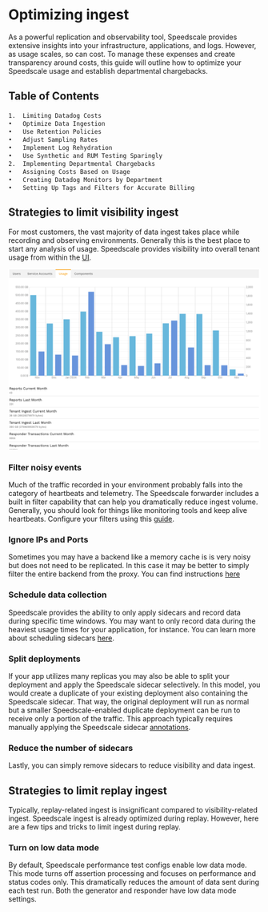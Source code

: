 # Optimizing ingest

As a powerful replication and observability tool, Speedscale provides extensive insights into your infrastructure, applications, and logs. However, as usage scales, so can cost. To manage these expenses and create transparency around costs, this guide will outline how to optimize your Speedscale usage and establish departmental chargebacks.

## Table of Contents

	1.	Limiting Datadog Costs
	•	Optimize Data Ingestion
	•	Use Retention Policies
	•	Adjust Sampling Rates
	•	Implement Log Rehydration
	•	Use Synthetic and RUM Testing Sparingly
	2.	Implementing Departmental Chargebacks
	•	Assigning Costs Based on Usage
	•	Creating Datadog Monitors by Department
	•	Setting Up Tags and Filters for Accurate Billing

## Strategies to limit visibility ingest

For most customers, the vast majority of data ingest takes place while recording and observing environments. Generally this is the best place to start any analysis of usage. Speedscale provides visibility into overall tenant usage from within the [UI](https://app.speedscale.com/tenant#tenant-tab-usage).

![example](./reduce-ingest/usage-example.png)

### Filter noisy events

Much of the traffic recorded in your environment probably falls into the category of heartbeats and telemetry. The Speedscale forwarder includes a built in filter capability that can help you dramatically reduce ingest volume. Generally, you should look for things like monitoring tools and keep alive heartbeats. Configure your filters using this [guide](../reference/filters/README.md).

### Ignore IPs and Ports

Sometimes you may have a backend like a memory cache is is very noisy but does not need to be replicated. In this case it may be better to simply filter the entire backend from the proxy. You can find instructions [here](../setup/sidecar/annotations/#sidecarspeedscalecomignore-src-ips)

### Schedule data collection

Speedscale provides the ability to only apply sidecars and record data during specific time windows. You may want to only record data during the heaviest usage times for your application, for instance. You can learn more about scheduling sidecars [here](../concepts/schedules.md).

### Split deployments

If your app utilizes many replicas you may also be able to split your deployment and apply the Speedscale sidecar selectively. In this model, you would create a duplicate of your existing deployment also containing the Speedscale sidecar. That way, the original deployment will run as normal but a smaller Speedscale-enabled duplicate deployment can be run to receive only a portion of the traffic. This approach typically requires manually applying the Speedscale sidecar [annotations](../setup/sidecar/annotations/#sidecarspeedscalecominject).

### Reduce the number of sidecars

Lastly, you can simply remove sidecars to reduce visibility and data ingest.

## Strategies to limit replay ingest

Typically, replay-related ingest is insignificant compared to visibility-related ingest. Speedscale ingest is already optimized during replay. However, here are a few tips and tricks to limit ingest during replay.

### Turn on low data mode

By default, Speedscale performance test configs enable low data mode. This mode turns off assertion processing and focuses on performance and status codes only. This dramatically reduces the amount of data sent during each test run. Both the generator and responder have low data mode settings.
